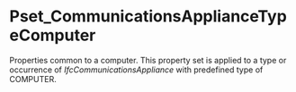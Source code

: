 # Pset_CommunicationsApplianceTypeComputer

Properties common to a computer. This property set is applied to a type or occurrence of _IfcCommunicationsAppliance_ with predefined type of COMPUTER.
